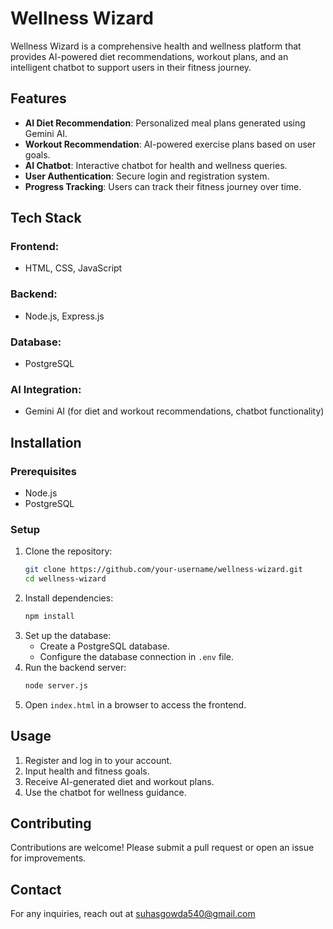# Wellness Wizard

Wellness Wizard is a comprehensive health and wellness platform that provides AI-powered diet recommendations, workout plans, and an intelligent chatbot to support users in their fitness journey.

## Features
- **AI Diet Recommendation**: Personalized meal plans generated using Gemini AI.
- **Workout Recommendation**: AI-powered exercise plans based on user goals.
- **AI Chatbot**: Interactive chatbot for health and wellness queries.
- **User Authentication**: Secure login and registration system.
- **Progress Tracking**: Users can track their fitness journey over time.

## Tech Stack
### Frontend:
- HTML, CSS, JavaScript

### Backend:
- Node.js, Express.js

### Database:
- PostgreSQL

### AI Integration:
- Gemini AI (for diet and workout recommendations, chatbot functionality)

## Installation
### Prerequisites
- Node.js
- PostgreSQL

### Setup
1. Clone the repository:
   ```sh
   git clone https://github.com/your-username/wellness-wizard.git
   cd wellness-wizard
   ```
2. Install dependencies:
   ```sh
   npm install
   ```
3. Set up the database:
   - Create a PostgreSQL database.
   - Configure the database connection in `.env` file.
4. Run the backend server:
   ```sh
   node server.js
   ```
5. Open `index.html` in a browser to access the frontend.

## Usage
1. Register and log in to your account.
2. Input health and fitness goals.
3. Receive AI-generated diet and workout plans.
4. Use the chatbot for wellness guidance.

## Contributing
Contributions are welcome! Please submit a pull request or open an issue for improvements.

## Contact
For any inquiries, reach out at suhasgowda540@gmail.com
